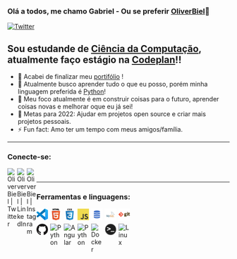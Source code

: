 ### Olá a todos, me chamo Gabriel - Ou se preferir [OliverBiel][github]👋 

[![Twitter](https://img.shields.io/twitter/follow/bielzz_oliveira?color=1DA1F2&logo=twitter&style=for-the-badge)](https://twitter.com/bielzz_oliveira)

## Sou estudande de [Ciência da Computação](https://www.uniceub.br/), atualmente faço estágio na [Codeplan](https://www.codeplan.df.gov.br/)!!

- 🎉 Acabei de finalizar meu [portifólio](https://oliverbiel.github.io/portifolio/) !
- 🌱 Atualmente busco aprender tudo o que eu posso, porém minha linguagem preferida é [Python](https://www.python.org/)! 
- 🔭 Meu foco atualmente é em construir coisas para o futuro, aprender coisas novas e melhorar oque eu já sei!
- 🥅 Metas para 2022: Ajudar em projetos open source e criar mais projetos pessoais.
- ⚡ Fun fact: Amo ter um tempo com meus amigos/família.

---

### Conecte-se:

[<img align="left" alt="OliverBiel | Twitter" width="22px" src="https://cdn.jsdelivr.net/npm/simple-icons@v3/icons/twitter.svg" />][twitter]
[<img align="left" alt="OliverBiel | LinkedIn" width="22px" src="https://cdn.jsdelivr.net/npm/simple-icons@v3/icons/linkedin.svg" />][linkedin]
[<img align="left" alt="OliverBiel | Instagram" width="22px" src="https://cdn.jsdelivr.net/npm/simple-icons@v3/icons/instagram.svg" />][instagram]

<br />

---

### Ferramentas e linguagens:

<img align="left" alt="Visual Studio Code" width="26px" src="https://raw.githubusercontent.com/github/explore/80688e429a7d4ef2fca1e82350fe8e3517d3494d/topics/visual-studio-code/visual-studio-code.png" style="margin-right:5px"/>

<img align="left" alt="HTML5" width="26px" src="https://raw.githubusercontent.com/github/explore/80688e429a7d4ef2fca1e82350fe8e3517d3494d/topics/html/html.png" style="margin-right:5px"/>

<img align="left" alt="CSS3" width="26px" src="https://raw.githubusercontent.com/github/explore/80688e429a7d4ef2fca1e82350fe8e3517d3494d/topics/css/css.png" style="margin-right:5px"/>

<img align="left" alt="JavaScript" width="26px" src="https://raw.githubusercontent.com/github/explore/80688e429a7d4ef2fca1e82350fe8e3517d3494d/topics/javascript/javascript.png" style="margin-right:5px"/>

<img align="left" alt="SQL" width="26px" src="https://raw.githubusercontent.com/github/explore/80688e429a7d4ef2fca1e82350fe8e3517d3494d/topics/sql/sql.png" style="margin-right:5px"/>

<img align="left" alt="MySQL" width="26px" src="https://raw.githubusercontent.com/github/explore/80688e429a7d4ef2fca1e82350fe8e3517d3494d/topics/mysql/mysql.png" style="margin-right:5px"/>

<img align="left" alt="Git" width="26px" src="https://raw.githubusercontent.com/github/explore/80688e429a7d4ef2fca1e82350fe8e3517d3494d/topics/git/git.png" style="margin-right:5px"/>

<br />
<br />

<img align="left" alt="GitHub" width="26px" src="https://raw.githubusercontent.com/github/explore/78df643247d429f6cc873026c0622819ad797942/topics/github/github.png" style="margin-right:5px"/>

<img align="left" alt="Python" width="26px" src="https://user-images.githubusercontent.com/25268323/141690632-5a40e6a3-9b32-48bc-9b57-f9ed63d91456.png" style="margin-right:5px"/>

<img align="left" alt="Angular" width="26px" src="https://user-images.githubusercontent.com/25268323/141690539-1471294c-c2fa-4c65-89c2-5f9d86ad87f6.png" style="margin-right:5px"/>

<img align="left" alt="Python" width="26px" src="https://user-images.githubusercontent.com/25268323/141690694-01133763-4a1e-4af2-afa7-7400c2b1120c.png" style="margin-right:5px"/>

<img align="left" alt="Docker" width="26px" src="https://user-images.githubusercontent.com/25268323/141690778-e3a4b61b-e42a-48a7-8792-aede53a99b23.png" style="margin-right:5px"/>

<img align="left" alt="Terminal" width="26px" src="https://raw.githubusercontent.com/github/explore/80688e429a7d4ef2fca1e82350fe8e3517d3494d/topics/terminal/terminal.png" style="margin-right:5px"/>

<img align="left" alt="Linux" width="26px" src="https://user-images.githubusercontent.com/25268323/141690484-32e956a4-9be8-47d2-baee-bbbe4251e0f9.png" />

<br />

[twitter]: https://twitter.com/bielzz_oliveira
[instagram]: https://www.instagram.com/bielzz_oliver/
[linkedin]: https://www.linkedin.com/in/gabriel-oliveira-4bb406190/
[github]: https://github.com/OliverBiel
